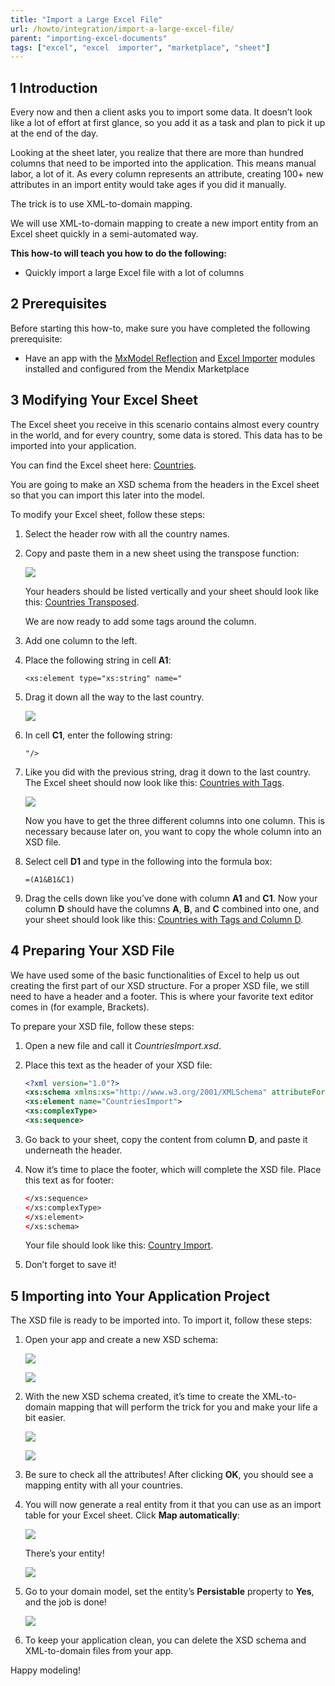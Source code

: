 ```yaml
---
title: "Import a Large Excel File"
url: /howto/integration/import-a-large-excel-file/
parent: "importing-excel-documents"
tags: ["excel", "excel  importer", "marketplace", "sheet"]
---
```


## 1 Introduction

Every now and then a client asks you to import some data. It doesn’t look like a lot of effort at first glance, so you add it as a task and plan to pick it up at the end of the day.

Looking at the sheet later, you realize that there are more than hundred columns that need to be imported into the application. This means manual labor, a lot of it. As every column represents an attribute, creating 100+ new attributes in an import entity would take ages if you did it manually.

The trick is to use XML-to-domain mapping.

We will use XML-to-domain mapping to create a new import entity from an Excel sheet quickly in a semi-automated way.

**This how-to will teach you how to do the following:**

* Quickly import a large Excel file with a lot of columns

## 2 Prerequisites

Before starting this how-to, make sure you have completed the following prerequisite:

* Have an app with the [MxModel Reflection](/appstore/modules/model-reflection/) and [Excel Importer](/appstore/modules/excel-importer/) modules installed and configured from the Mendix Marketplace

## 3 Modifying Your Excel Sheet

The Excel sheet you receive in this scenario contains almost every country in the world, and for every country, some data is stored. This data has to be imported into your application.

You can find the Excel sheet here: [Countries](/attachments/howto/integration/importing-excel-documents/import-a-large-excel-file/Countries.xlsx).

You are going to make an XSD schema from the headers in the Excel sheet so that you can import this later into the model.

To modify your Excel sheet, follow these steps:

1. Select the header row with all the country names.
2. Copy and paste them in a new sheet using the transpose function:

    ![](/attachments/howto/integration/importing-excel-documents/import-a-large-excel-file/19398888.png)

    Your headers should be listed vertically and your sheet should look like this: [Countries Transposed](/attachments/howto/integration/importing-excel-documents/import-a-large-excel-file/CountriesTransposed.xlsx).

    We are now ready to add some tags around the column.

3. Add one column to the left.
4. Place the following string in cell **A1**:

    ```text
    <xs:element type="xs:string" name="
    ```

5. Drag it down all the way to the last country.

    ![](/attachments/howto/integration/importing-excel-documents/import-a-large-excel-file/19398889.png)

6. In cell **C1**, enter the following string:

    ```text
    "/>
    ```

7. Like you did with the previous string, drag it down to the last country. The Excel sheet should now look like this: [Countries with Tags](/attachments/howto/integration/importing-excel-documents/import-a-large-excel-file/CountriesWithTags.xlsx).

    ![](/attachments/howto/integration/importing-excel-documents/import-a-large-excel-file/19398890.png)


    Now you have to get the three different columns into one column. This is necessary because later on, you want to copy the whole column into an XSD file.

8. Select cell **D1** and type in the following into the formula box:

    ```text
    =(A1&B1&C1)
    ```

9. Drag the cells down like you’ve done with column **A1** and **C1**. Now your column **D** should have the columns **A**, **B**, and **C** combined into one, and your sheet should look like this: [Countries with Tags and Column D](/attachments/howto/integration/importing-excel-documents/import-a-large-excel-file/CountriesWithTagsAndColumnD.xlsx).

## 4 Preparing Your XSD File

We have used some of the basic functionalities of Excel to help us out creating the first part of our XSD structure. For a proper XSD file, we still need to have a header and a footer. This is where your favorite text editor comes in (for example, Brackets).

To prepare your XSD file, follow these steps:

1.  Open a new file and call it *CountriesImport.xsd*.
2.  Place this text as the header of your XSD file:

    ```xsd
    <?xml version="1.0"?>
    <xs:schema xmlns:xs="http://www.w3.org/2001/XMLSchema" attributeFormDefault="unqualified" elementFormDefault="qualified">
    <xs:element name="CountriesImport">
    <xs:complexType>
    <xs:sequence>
    ```

3.  Go back to your sheet, copy the content from column **D**, and paste it underneath the header.
4.  Now it’s time to place the footer, which will complete the XSD file. Place this text as for footer:

    ```xsd
    </xs:sequence>
    </xs:complexType>
    </xs:element>
    </xs:schema>
    ```

    Your file should look like this: [Country Import](/attachments/howto/integration/importing-excel-documents/import-a-large-excel-file/CountryImport.xsd).

5.  Don’t forget to save it!

## 5 Importing into Your Application Project

The XSD file is ready to be imported into. To import it, follow these steps:

1. Open your app and create a new XSD schema:

    ![](/attachments/howto/integration/importing-excel-documents/import-a-large-excel-file/19398893.png)

	![](/attachments/howto/integration/importing-excel-documents/import-a-large-excel-file/create.png)

3. With the new XSD schema created, it’s time to create the XML-to-domain mapping that will perform the trick for you and make your life a bit easier.

    ![](/attachments/howto/integration/importing-excel-documents/import-a-large-excel-file/19398895.png)

    ![](/attachments/howto/integration/importing-excel-documents/import-a-large-excel-file/19398896.png)

4. Be sure to check all the attributes! After clicking **OK**, you should see a mapping entity with all your countries.

5. You will now generate a real entity from it that you can use as an import table for your Excel sheet. Click **Map automatically**:

    ![](/attachments/howto/integration/importing-excel-documents/import-a-large-excel-file/19398897.png)

    There’s your entity!

    ![](/attachments/howto/integration/importing-excel-documents/import-a-large-excel-file/19398898.png)

6. Go to your domain model, set the entity’s **Persistable** property to **Yes**, and the job is done!

    ![](/attachments/howto/integration/importing-excel-documents/import-a-large-excel-file/19398899.png)

7. To keep your application clean, you can delete the XSD schema and XML-to-domain files from your app.

Happy modeling!
